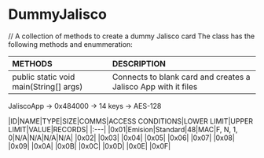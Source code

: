 # DummyJalisco
// A collection of methods to create a dummy Jalisco card 
The class has the following methods and enummeration:

|METHODS                                       |DESCRIPTION                                                                                        |
|:---------------------------------------------|:--------------------------------------------------------------------------------------------------|
|public static void main(String[] args)        |Connects to blank card and creates a Jalisco App with it files|

JaliscoApp -> 0x484000
           -> 14 keys
           -> AES-128

|ID|NAME|TYPE|SIZE|COMMS|ACCESS CONDITIONS|LOWER LIMIT|UPPER LIMIT|VALUE|RECORDS|
|:---|
|0x01|Emision|Standard|48|MAC|F, N, 1, 0|N/A|N/A|N/A|N/A|
|0x02|
|0x03|
|0x04|
|0x05|
|0x06|
|0x07|
|0x08|
|0x09|
|0x0A|
|0x0B|
|0x0C|
|0x0D|
|0x0E|
|0x0F|
